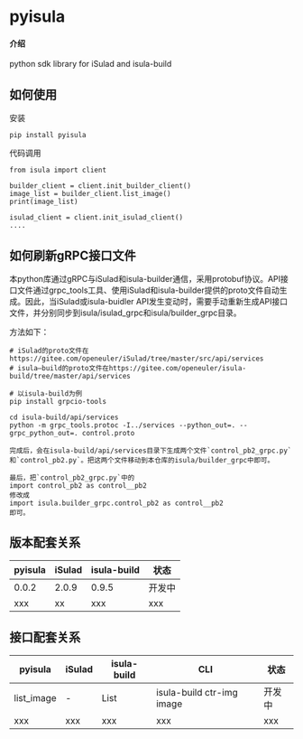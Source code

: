 # pyisula

#### 介绍
python sdk library for iSulad and isula-build

## 如何使用

安装
```
pip install pyisula
```
代码调用
```
from isula import client

builder_client = client.init_builder_client()
image_list = builder_client.list_image()
print(image_list)

isulad_client = client.init_isulad_client()
....
```

## 如何刷新gRPC接口文件

本python库通过gRPC与iSulad和isula-builder通信，采用protobuf协议。API接口文件通过grpc_tools工具、使用iSulad和isula-builder提供的proto文件自动生成。因此，当iSulad或isula-buidler API发生变动时，需要手动重新生成API接口文件，并分别同步到isula/isulad_grpc和isula/builder_grpc目录。

方法如下：
```
# iSulad的proto文件在https://gitee.com/openeuler/iSulad/tree/master/src/api/services
# isula—build的proto文件在https://gitee.com/openeuler/isula-build/tree/master/api/services

# 以isula-build为例
pip install grpcio-tools

cd isula-build/api/services
python -m grpc_tools.protoc -I../services --python_out=. --grpc_python_out=. control.proto

完成后，会在isula-build/api/services目录下生成两个文件`control_pb2_grpc.py`和`control_pb2.py`。把这两个文件移动到本仓库的isula/builder_grpc中即可。

最后，把`control_pb2_grpc.py`中的
import control_pb2 as control__pb2
修改成
import isula.builder_grpc.control_pb2 as control__pb2
即可。
```


## 版本配套关系

| pyisula | iSulad | isula-build | 状态 |
|  ----  |  ----  |  ----  |  ----  |
| 0.0.2 | 2.0.9 | 0.9.5 | 开发中 |
| xxx | xx | xxx | xxx|

## 接口配套关系

| pyisula | iSulad | isula-build | CLI | 状态 |
|  ----  |  ----  |  ----  | ---- | ----  |
| list_image | - | List | isula-build ctr-img image | 开发中 |
| xxx | xxx | xxx | xxx | xxx|

